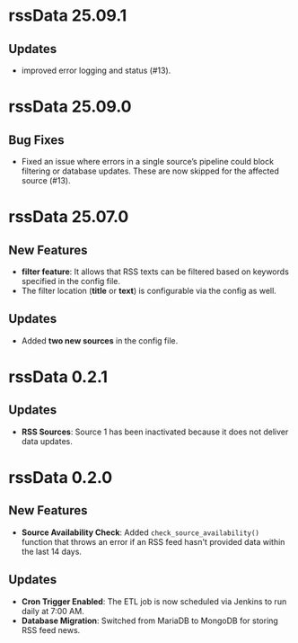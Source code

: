 # rssData 25.09.1

## Updates
- improved error logging and status (#13).

# rssData 25.09.0

## Bug Fixes
- Fixed an issue where errors in a single source’s pipeline could block filtering or database updates.
  These are now skipped for the affected source (#13).

# rssData 25.07.0

## New Features
-  **filter feature**: It allows that RSS texts can be filtered based on keywords specified in the config file.
- The filter location (**title** or **text**) is configurable via the config as well.

## Updates
- Added **two new sources** in the config file.

# rssData 0.2.1

## Updates
- **RSS Sources**: Source 1 has been inactivated because it does not deliver data updates. 

# rssData 0.2.0

## New Features
- **Source Availability Check**: Added `check_source_availability()` function that throws an error if an RSS feed hasn't provided data within the last 14 days.

## Updates
- **Cron Trigger Enabled**: The ETL job is now scheduled via Jenkins to run daily at 7:00 AM.
- **Database Migration**: Switched from MariaDB to MongoDB for storing RSS feed news.

